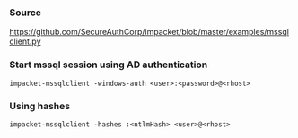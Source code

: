 ### Source
https://github.com/SecureAuthCorp/impacket/blob/master/examples/mssqlclient.py  

### Start mssql session using AD authentication
```
impacket-mssqlclient -windows-auth <user>:<password>@<rhost>
```

### Using hashes
```
impacket-mssqlclient -hashes :<ntlmHash> <user>@<rhost>
```


